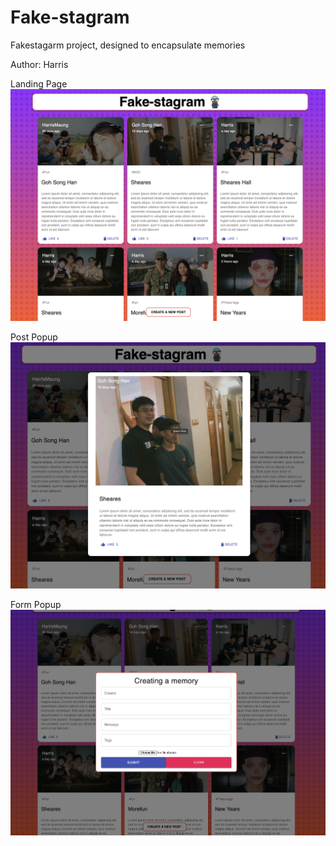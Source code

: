 # Fake-stagram
Fakestagarm project, designed to encapsulate memories 

Author: Harris

Landing Page
![Current Product](fake-stagram.png)

Post Popup
![Popup](fake-stagram-1.png)

Form Popup
![Form](fake-stagram-2.png)
